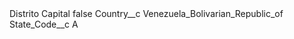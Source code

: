 <?xml version="1.0" encoding="UTF-8"?>
<CustomMetadata xmlns="http://soap.sforce.com/2006/04/metadata" xmlns:xsi="http://www.w3.org/2001/XMLSchema-instance" xmlns:xsd="http://www.w3.org/2001/XMLSchema">
    <label>Distrito Capital</label>
    <protected>false</protected>
    <values>
        <field>Country__c</field>
        <value xsi:type="xsd:string">Venezuela_Bolivarian_Republic_of</value>
    </values>
    <values>
        <field>State_Code__c</field>
        <value xsi:type="xsd:string">A</value>
    </values>
</CustomMetadata>
